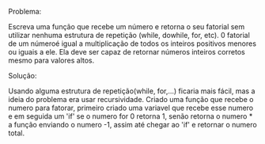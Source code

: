 Problema:

Escreva uma função que recebe um número e retorna o seu 
fatorial sem utilizar nenhuma estrutura de repetição (while, 
dowhile, for, etc).
0 fatorial de um númeroé igual a multiplicação de todos os 
inteiros positivos menores ou iguais a ele. Ela deve ser 
capaz de retornar números inteiros corretos mesmo para 
valores altos.


Solução:

Usando alguma estrutura de repetição(while, for,...) ficaria mais fácil, mas a ideia do problema era usar recursividade. Criado uma função que recebe o numero para fatorar, primeiro criado uma variavel que recebe esse numero e em seguida um 'if' se o numero for 0 retorna 1, senão retorna o numero * a função enviando o numero -1, assim até chegar ao 'if' e retornar o numero total.